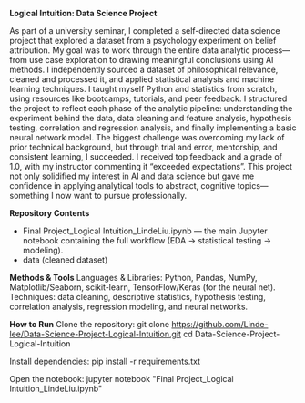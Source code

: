 **Logical Intuition: Data Science Project**

As part of a university seminar, I completed a self-directed data science project that explored a dataset from a psychology experiment on belief attribution. My goal was to work through the entire data analytic process—from use case exploration to drawing meaningful conclusions using AI methods.
I independently sourced a dataset of philosophical relevance, cleaned and processed it, and applied statistical analysis and machine learning techniques. I taught myself Python and statistics from scratch, using resources like bootcamps, tutorials, and peer feedback. I structured the project to reflect each phase of the analytic pipeline: understanding the experiment behind the data, data cleaning and feature analysis, hypothesis testing, correlation and regression analysis, and finally implementing a basic neural network model.
The biggest challenge was overcoming my lack of prior technical background, but through trial and error, mentorship, and consistent learning, I succeeded. I received top feedback and a grade of 1.0, with my instructor commenting it “exceeded expectations”.
This project not only solidified my interest in AI and data science but gave me confidence in applying analytical tools to abstract, cognitive topics—something I now want to pursue professionally.

**Repository Contents**
- Final Project_Logical Intuition_LindeLiu.ipynb — the main Jupyter notebook containing the full workflow (EDA → statistical testing → modeling).
- data (cleaned dataset)

**Methods & Tools**
Languages & Libraries: Python, Pandas, NumPy, Matplotlib/Seaborn, scikit-learn, TensorFlow/Keras (for the neural net).
Techniques: data cleaning, descriptive statistics, hypothesis testing, correlation analysis, regression modeling, and neural networks.

**How to Run**
Clone the repository:
git clone https://github.com/Linde-lee/Data-Science-Project-Logical-Intuition.git
cd Data-Science-Project-Logical-Intuition

Install dependencies:
pip install -r requirements.txt

Open the notebook:
jupyter notebook "Final Project_Logical Intuition_LindeLiu.ipynb"
